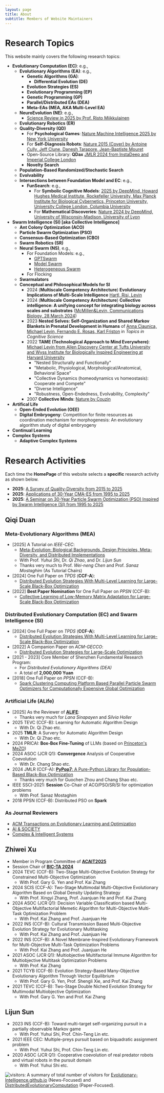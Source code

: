 ```yaml
---
layout: page
title: About
subtitle: Members of Website Maintainers
---
```


# Research Topics

This website mainly covers the following research topics:

- **Evolutionary Computation (EC)**: e.g.,
  - **Evolutionary Algorithms (EA)**: e.g.,
    - **Genetic Algorithms (GA)**:
      - **Differential Evolution (DE)**
    - **Evolution Strategies (ES)**
    - **Evolutionary Programming (EP)**
    - **Genetic Programming (GP)**
    - **Parallel/Distributed EAs (DEA)**
    - **Meta-EAs (MEA, AKA Multi-Level EA)**
  - **NeuroEvolution (NE)**: e.g.,
    - [Science Review in 2025 by Prof. Risto Miikkulainen](https://www.science.org/doi/10.1126/science.adp7478)
  - **Evolutionary Robotics (ER)**
  - **Quality-Diversity (QD)**
    - For **Psychological Games**: [Nature Machine Intelligence 2025 by New York University](https://www.nature.com/articles/s42256-025-00981-4)
    - For **Self-Diagnosis Robots**: [Nature 2015 (Cover) by Antoine Cully, Jeff Clune, Danesh Tarapore, Jean-Baptiste Mouret](https://www.nature.com/articles/nature14422)
    - Open-Source Library: **QDax** [JMLR 2024 from InstaDeep and Imperial College London](https://jmlr.org/papers/volume25/23-1027/23-1027.pdf)
    - **Novelty Search**
  - **Population-Based Randomized/Stochastic Search**
  - **Evolvability**
  - **Intersections between Foundation Model and EC**: e.g.,
    - **FunSearch**: e.g.,
      - For **Symbolic Cognitive Models**: [2025 by DeepMind, Howard Hughes Medical Institute, Rockefeller University, Max Planck Institute for Biological Cybernetics, Princeton University, University College London, Columbia University](https://www.biorxiv.org/content/10.1101/2025.02.05.636732v1)
      - For **Mathematical Discoveries**: [Nature 2024 by DeepMind, University of Wisconsin-Madison, University of Lyon](https://www.nature.com/articles/s41586-023-06924-6)
- **Swarm Intelligence (SI) [aka Collective Intelligence]**
  - **Ant Colony Optimization (ACO)**
  - **Particle Swarm Optimization (PSO)**
  - **Consensus-Based Optimization (CBO)**
  - **Swarm Robotics (SR)**
  - **Neural Swarm (NS)**, e.g.,
    - For Foundation Models: e.g.,
      - [GPTSwarm]() 
      - [Model Swarm](https://evolutionary-intelligence.github.io/2025-02-20-Model-Swarm-University-of-Washington-and-Google-Cloud-AI-Research-and-DeepMind/)
      - [Heterogeneous Swarm](https://evolutionary-intelligence.github.io/2025-02-20-Heterogeneous-Swarm-University-of-Washington-and-Google-Cloud-AI-Research/)
    - For Flocking
  - **Swarmalators**
  - **Conceptual and Philosophical Models for SI**
    - 2024 (**Multiscale Competency Architecture**) **Evolutionary Implications of Multi-Scale Intelligence** [Hartl, Risi, Levin](https://osf.io/preprints/osf/sp9kf_v1)
    - 2024 (**Multiscale Competency Architecture**) **Collective intelligence: A unifying concept for integrating biology across scales and substrates** ([McMillen&Levin, Communications Biology, 28 March 2024](https://www.nature.com/articles/s42003-024-06037-4))
    - 2023 **Nested Selves: Self-Organization and Shared Markov Blankets in Prenatal Development in Humans** of [Anna Ciaunica, Michael Levin, Fernando E. Rosas, Karl Friston](https://onlinelibrary.wiley.com/doi/full/10.1111/tops.12717) in *Topics in Cognitive Science*
    - 2022 **TAME (Technological Approach to Mind Everywhere)**: [Michael Levin from Allen Discovery Center at Tufts University and Wyss Institute for Biologically Inspired Engineering at Harvard University](https://www.frontiersin.org/journals/systems-neuroscience/articles/10.3389/fnsys.2022.768201/full)
      - "Nested Structurally and Functionally"
      - "Metabolic, Physiological, Morphological/Anatomical, Behavioral Space"
      - "Collective Dynamics (homeodynamics vs homeostasis): Cooperate and Compete"
      - "Diverse Intelligence"
      - "Robustness, Open-Endedness, Evolvability, Complexity"
    - 2007 **Collective Minds**: [Nature by Couzin](https://www.nature.com/articles/445715a)
- **Artifical Life**
  - **Open-Ended Evolution (OEE)**
  - **Digital Embryogeny**: Competition for finite resources as coordination mechanism for morphogenesis: An evolutionary algorithm study of digital embryogeny
- **Continual Learning**
- **Complex Systems**
  - **Adaptive Complex Systems**

# Research Activities

Each time the **HomePage** of this website selects a **specific** research activity as shown below.

- **2025**: [A Survey of Quality-Diversity from 2015 to 2025]()
- **2025**: [Applications of 30-Year CMA-ES from 1995 to 2025]()
- **2025**: [A Seminar on 30-Year Particle Swarm Optimization (PSO) Inspired by Swarm Intelligence (SI) from 1995 to 2025](https://github.com/Evolutionary-Intelligence/PSO-30-SI)

## Qiqi Duan

### Meta-Evolutionary Algorithms (MEA)

- [2025] A Tutorial on *IEEE-CEC*:
  - [Meta-Evolution: Biological Backgrounds, Design Principles, Meta-Diversity, and Distributed
    Implementations](https://upyun.hw.85do.com/cec2025/Tutorial/CEC%202025%20Tutorial-14-%20MetaEvolution.pdf)
  - With Prof. *Yuhui Shi*, Dr. *Qi Zhao*, and Dr. *Lijun Sun*
  - Thanks very much to Prof. *Wei-neng Chen* and Prof. *Sanaz Mostaghim* (As Tutorial Chairs)
- [2024] One Full Paper on *TPDS* (**CCF-A**):
  - [Distributed Evolution Strategies With Multi-Level Learning for Large-Scale
    Black-Box Optimization](https://ieeexplore.ieee.org/abstract/document/10621616)
- [2022] **Best Paper Nomination** for One Full Paper on *PPSN* (CCF-B):
  - [Collective Learning of Low-Memory Matrix Adaptation for Large-Scale Black-Box
    Optimization](https://link.springer.com/chapter/10.1007/978-3-031-14721-0_20)

### Distributed Evolutionary Computation (EC) and Swarm Intelligence (SI)

- [2024] One Full Paper on *TPDS* (**CCF-A**):
  - [Distributed Evolution Strategies With Multi-Level Learning for Large-Scale
    Black-Box Optimization](https://ieeexplore.ieee.org/abstract/document/10621616)
- [2022] A Companion Paper on *ACM-GECCO*:
  - [Distributed Evolution Strategies for Large-Scale
    Optimization](https://dl.acm.org/doi/abs/10.1145/3520304.3528784)
- [2021 - 2023] Core Member of Shenzhen Fundamental Research Program:
  - For *Distributed Evolutionary Algorithms (DEA)*
  - A total of **2,000,000 Yuan**
- [2018] One Full Paper on *PPSN* (CCF-B):
  - [Spark Clustering Computing Platform Based Parallel Particle Swarm Optimizers
    for Computationally Expensive Global
    Optimization](https://link.springer.com/chapter/10.1007/978-3-319-99253-2_34)

### Artificial Life (ALife)

- [2025] As the Reviewer of [**ALIFE**](https://2025.alife.org/):
  - Thanks very much for *Lana Sinapayen* and *Silvia Holler*
- 2025 TEVC (CCF-B): Learning for Automatic Algorithm Design
  - With Dr. Qi Zhao etc.
- 2025 **TMLR**: A Survery for Automatic Algorithm Design
  - With Dr. Qi Zhao etc.
- 2024 PRICAI: **Box-Box Fine-Tuning** of LLMs (based on [Princeton's MeZO](https://proceedings.neurips.cc/paper_files/paper/2023/hash/a627810151be4d13f907ac898ff7e948-Abstract-Conference.html))
- 2024 ASOC (JCR Q1): **Convergence** Analysis of Cooperative Coevolution
  - With Dr. Chang Shao etc.
- 2024 JMLR (CCF-A): [**PyPop7**: A Pure-Python Library for Population-Based Black-Box
  Optimization](https://www.jmlr.org/papers/v25/23-0386.html)
  - Thanks very much for Guochen Zhou and Chang Shao etc.
- IEEE SSCI-2021: **Session** Co-Chair of ACO/PSO/SR/SI for optimization problems
  - With Prof. Sanaz Mostaghim
- 2018 PPSN (CCF-B): Distributed PSO on **Spark** 

### As Journal Reviewers

- [ACM Transactions on Evolutionary Learning and Optimization]()
- [AI & SOCIETY](https://link.springer.com/journal/146)
- [Complex & Intelligent Systems]()

## Zhiwei Xu

- Member in Program Committee of [**ACAIT2025**](https://2025.acaitconf.com/singer/426.html)
- Session Chair of [**BIC-TA 2024**](http://2024.bicta.org/)
- 2024 TEVC (CCF-B): Two-Stage Multi-Objective Evolution Strategy for Constrained Multi-Objective Optimization
  - With Prof. Gary G. Yen and Prof. Kai Zhang
- 2024 SCIS (CCF-A): Two-Stage Multimodal Multi-Objective Evolutionary Algorithm Based on Global Density Updating Strategy
  - With Prof. Xingyi Zhang, Prof. Juanjuan He and Prof. Kai Zhang
- 2024 ASOC (JCR Q1): Decision Variable Classification based Multi-Objective Multifactorial Memetic Algorithm for Multi-Objective Multi-Task Optimization Problem
  - With Prof. Kai Zhang and Prof. Juanjuan He
- 2022 INS (CCF-B): Cultural Transmission Based Multi-Objective Evolution Strategy for Evolutionary Multitasking
  - With Prof. Kai Zhang and Prof. Juanjuan He
- 2022 INS (CCF-B): A Novel Membrane-Inspired Evolutionary Framework for Multi-Objective Multi-Task Optimization Problems
  - With Prof. Kai Zhang and Prof. Juanjuan He
- 2021 ASOC (JCR Q1): Multiobjective Multifactorial Immune Algorithm for Multiobjective Multitask Optimization Problems
  - With Prof. Kai Zhang
- 2021 TCYB (CCF-B): Evolution Strategy-Based Many-Objective Evolutionary Algorithm Through Vector Equilibrium
  - With Prof. Gary G. Yen, Prof. Shengli Xie, and Prof. Kai Zhang
- 2021 TEVC (CCF-B): Two-Stage Double Niched Evolution Strategy for Multimodal Multiobjective Optimization
  - With Prof. Gary G. Yen and Prof. Kai Zhang

## Lijun Sun
- 2023 INS (CCF-B): Toward multi-target self-organizing pursuit in a partially observable Markov game
  - With Prof. Yuhui Shi, Prof. Chin-Teng Lin etc.
- 2021 IEEE CEC: Multiple-preys pursuit based on biquadratic assignment problem
  - With Prof. Yuhui Shi, Prof. Chin-Teng Lin etc.
- 2020 ASOC (JCR Q1): Cooperative coevolution of real predator robots and virtual robots in the pursuit domain
  - With Prof. Yuhui Shi etc.


![visitors](https://visitor-badge.laobi.icu/badge?page_id=Evolutionary-Intelligence.DistributedEvolutionaryComputation):
A summary of total number of visitors for
[Evolutionary-Intelligence.github.io](https://evolutionary-intelligence.github.io/)
(News-Focused) and
[DistributedEvolutionaryComputation](https://github.com/Evolutionary-Intelligence/DistributedEvolutionaryComputation)
(Paper-Focused).
